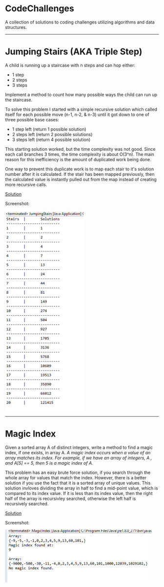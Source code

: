 # CodeChallenges
A collection of solutions to coding challenges utilizing algorithms and data structures. 

- - - -

# Jumping Stairs (AKA Triple Step)
A child is running up a staircase with n steps and can hop either:
* 1 step
* 2 steps
* 3 steps 
          
Implement a method to count how many possible ways the child can run up the staircase.

To solve this problem I started with a simple recursive solution which called itself for each possible move (n-1, n-2, & n-3) until it got down to one of three possible base cases:
* 1 step left (return 1 possible solution)
* 2 steps left (return 2 possible solutions)
* 3 steps left (return 4 possible solution)

This starting solution worked, but the time complexity was not good. Since each call branches 3 times, the time complexity is about O(3^n). The main reason for this inefficiency is the amount of duplicated work being done. 

One way to prevent this duplicate work is to map each stair to it's solution number after it is calculated. If the stair has been mapped previously, then the calculated value is instantly pulled out from the map instead of creating more recursive calls. 

[Solution](https://github.com/DustinVK/CodeChallenges/blob/main/src/vankrimpen/dustin/JumpingStairs.java "Solution Code") 

Screenshot:

![alt text](https://github.com/DustinVK/CodeChallenges/blob/main/Screenshots/Jumping-Stairs-Screenshot.PNG?raw=true)


- - - -

# Magic Index
Given a sorted array A of distinct integers, write a method to find a magic index, if one exists, in array A.
*A magic index occurs when a value of an array matches its index. For example, if we have an array of integers, A
, and A[5] == 5, then 5 is a magic index of A.* 

This problem has an easy brute force solution, if you search through the whole array for values that match the index. However, there is a better solution if you use the fact that it is a sorted array of unique values. This solution invloves dividing the array in half to find a mid-point value, which is compared to its index value. If it is less than its index value, then the right half of the array is recursivley searched, otherwise the left half is recursively searched. 

[Solution](https://github.com/DustinVK/CodeChallenges/blob/main/src/vankrimpen/dustin/MagicIndex.java "Solution Code") 

Screenshot:

![alt text](https://github.com/DustinVK/CodeChallenges/blob/main/Screenshots/MagicIndex-Screenshot.PNG?raw=true)


